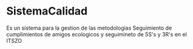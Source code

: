# SistemaCalidad


Es un sistema para la gestion de las metodologias Seguimiento de cumplimientos de amigos ecologicos y seguimineto de 5S's y 3R's en el ITSZO